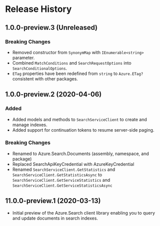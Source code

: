# Release History

## 1.0.0-preview.3 (Unreleased)

### Breaking Changes

- Removed constructor from `SynonymMap` with `IEnumerable<string>` parameter.
- Combined `MatchConditions` and `SearchRequestOptions` into `SearchConditionalOptions`.
- `ETag` properties have been redefined from `string` to `Azure.ETag?` consistent with other packages.

## 1.0.0-preview.2 (2020-04-06)

### Added

- Added models and methods to `SearchServiceClient` to create and manage indexes.
- Added support for continuation tokens to resume server-side paging.

### Breaking Changes

- Renamed to Azure.Search.Documents (assembly, namespace, and package)
- Replaced SearchApiKeyCredential with AzureKeyCredential
- Renamed `SearchServiceClient.GetStatistics` and `SearchServiceClient.GetStatisticsAsync` to `SearchServiceClient.GetServiceStatistics` and `SearchServiceClient.GetServiceStatisticsAsync`

## 11.0.0-preview.1 (2020-03-13)

- Initial preview of the Azure.Search client library enabling you to query
  and update documents in search indexes.
